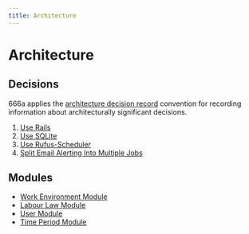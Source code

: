 ```yaml
---
title: Architecture
---
```


# Architecture

## Decisions

666a applies the [architecture decision record](https://adr.github.io/) convention for recording information about architecturally significant decisions.

1. [Use Rails](/use-rails)
2. [Use SQLite](/use-sqlite)
3. [Use Rufus-Scheduler](/use-rufus-scheduler)
3. [Split Email Alerting Into Multiple Jobs](/split-email-alerting-into-multiple-jobs)

## Modules

* [Work Environment Module](/work-environment-module)
* [Labour Law Module](/labour-law-module)
* [User Module](/user-module)
* [Time Period Module](/time-period-module)<br />


